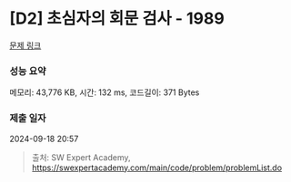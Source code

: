 # [D2] 초심자의 회문 검사 - 1989 

[문제 링크](https://swexpertacademy.com/main/code/problem/problemDetail.do?contestProbId=AV5PyTLqAf4DFAUq) 

### 성능 요약

메모리: 43,776 KB, 시간: 132 ms, 코드길이: 371 Bytes

### 제출 일자

2024-09-18 20:57



> 출처: SW Expert Academy, https://swexpertacademy.com/main/code/problem/problemList.do
